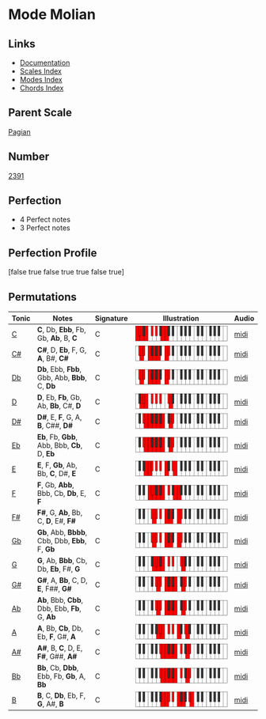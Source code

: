 # Mode Molian

## Links

- [Documentation](index.md)
- [Scales Index](Scales.md)
- [Modes Index](Modes.md)
- [Chords Index](Chords.md)

## Parent Scale

[Pagian](ScalePagian.md)

## Number

[2391](https://ianring.com/musictheory/scales/2391)

## Perfection

- 4 Perfect notes
- 3 Perfect notes

## Perfection Profile

[false true false true true false true]

## Permutations

| Tonic | Notes | Signature | Illustration | Audio |
|-------|-------|-----------|--------------|-------|
| [C](ModeCNaturalMolian.md) | **C**, Db, **Ebb**, Fb, Gb, **Ab**, B, **C** | C | ![CNaturalMolian](ModeCNaturalMolian.png) | [midi](https://github.com/edipermadi/music/blob/main/docs/ModeCNaturalMolian.mid?raw=true) |
| [C#](ModeCSharpMolian.md) | **C#**, D, **Eb**, F, G, **A**, B#, **C#** | C | ![CSharpMolian](ModeCSharpMolian.png) | [midi](https://github.com/edipermadi/music/blob/main/docs/ModeCSharpMolian.mid?raw=true) |
| [Db](ModeDFlatMolian.md) | **Db**, Ebb, **Fbb**, Gbb, Abb, **Bbb**, C, **Db** | C | ![DFlatMolian](ModeDFlatMolian.png) | [midi](https://github.com/edipermadi/music/blob/main/docs/ModeDFlatMolian.mid?raw=true) |
| [D](ModeDNaturalMolian.md) | **D**, Eb, **Fb**, Gb, Ab, **Bb**, C#, **D** | C | ![DNaturalMolian](ModeDNaturalMolian.png) | [midi](https://github.com/edipermadi/music/blob/main/docs/ModeDNaturalMolian.mid?raw=true) |
| [D#](ModeDSharpMolian.md) | **D#**, E, **F**, G, A, **B**, C##, **D#** | C | ![DSharpMolian](ModeDSharpMolian.png) | [midi](https://github.com/edipermadi/music/blob/main/docs/ModeDSharpMolian.mid?raw=true) |
| [Eb](ModeEFlatMolian.md) | **Eb**, Fb, **Gbb**, Abb, Bbb, **Cb**, D, **Eb** | C | ![EFlatMolian](ModeEFlatMolian.png) | [midi](https://github.com/edipermadi/music/blob/main/docs/ModeEFlatMolian.mid?raw=true) |
| [E](ModeENaturalMolian.md) | **E**, F, **Gb**, Ab, Bb, **C**, D#, **E** | C | ![ENaturalMolian](ModeENaturalMolian.png) | [midi](https://github.com/edipermadi/music/blob/main/docs/ModeENaturalMolian.mid?raw=true) |
| [F](ModeFNaturalMolian.md) | **F**, Gb, **Abb**, Bbb, Cb, **Db**, E, **F** | C | ![FNaturalMolian](ModeFNaturalMolian.png) | [midi](https://github.com/edipermadi/music/blob/main/docs/ModeFNaturalMolian.mid?raw=true) |
| [F#](ModeFSharpMolian.md) | **F#**, G, **Ab**, Bb, C, **D**, E#, **F#** | C | ![FSharpMolian](ModeFSharpMolian.png) | [midi](https://github.com/edipermadi/music/blob/main/docs/ModeFSharpMolian.mid?raw=true) |
| [Gb](ModeGFlatMolian.md) | **Gb**, Abb, **Bbbb**, Cbb, Dbb, **Ebb**, F, **Gb** | C | ![GFlatMolian](ModeGFlatMolian.png) | [midi](https://github.com/edipermadi/music/blob/main/docs/ModeGFlatMolian.mid?raw=true) |
| [G](ModeGNaturalMolian.md) | **G**, Ab, **Bbb**, Cb, Db, **Eb**, F#, **G** | C | ![GNaturalMolian](ModeGNaturalMolian.png) | [midi](https://github.com/edipermadi/music/blob/main/docs/ModeGNaturalMolian.mid?raw=true) |
| [G#](ModeGSharpMolian.md) | **G#**, A, **Bb**, C, D, **E**, F##, **G#** | C | ![GSharpMolian](ModeGSharpMolian.png) | [midi](https://github.com/edipermadi/music/blob/main/docs/ModeGSharpMolian.mid?raw=true) |
| [Ab](ModeAFlatMolian.md) | **Ab**, Bbb, **Cbb**, Dbb, Ebb, **Fb**, G, **Ab** | C | ![AFlatMolian](ModeAFlatMolian.png) | [midi](https://github.com/edipermadi/music/blob/main/docs/ModeAFlatMolian.mid?raw=true) |
| [A](ModeANaturalMolian.md) | **A**, Bb, **Cb**, Db, Eb, **F**, G#, **A** | C | ![ANaturalMolian](ModeANaturalMolian.png) | [midi](https://github.com/edipermadi/music/blob/main/docs/ModeANaturalMolian.mid?raw=true) |
| [A#](ModeASharpMolian.md) | **A#**, B, **C**, D, E, **F#**, G##, **A#** | C | ![ASharpMolian](ModeASharpMolian.png) | [midi](https://github.com/edipermadi/music/blob/main/docs/ModeASharpMolian.mid?raw=true) |
| [Bb](ModeBFlatMolian.md) | **Bb**, Cb, **Dbb**, Ebb, Fb, **Gb**, A, **Bb** | C | ![BFlatMolian](ModeBFlatMolian.png) | [midi](https://github.com/edipermadi/music/blob/main/docs/ModeBFlatMolian.mid?raw=true) |
| [B](ModeBNaturalMolian.md) | **B**, C, **Db**, Eb, F, **G**, A#, **B** | C | ![BNaturalMolian](ModeBNaturalMolian.png) | [midi](https://github.com/edipermadi/music/blob/main/docs/ModeBNaturalMolian.mid?raw=true) |
